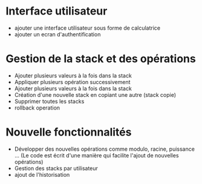# Interface utilisateur
* ajouter une interface utilisateur sous forme de calculatrice
* ajouter un ecran d'authentification
# Gestion de la stack et des opérations
* Ajouter plusieurs valeurs à la fois dans la stack
* Appliquer plusieurs opération successivement
* Ajouter plusieurs valeurs à la fois dans la stack
* Création d'une nouvelle stack en copiant une autre (stack copie)
* Supprimer toutes les stacks
* rollback operation
# Nouvelle fonctionnalités
* Développer des nouvelles opérations comme modulo, racine, puissance ... (Le code est écrit d'une manière qui facilite l'ajout de nouvelles opérations)
* Gestion des stacks par utilisateur
* ajout de l'historisation
